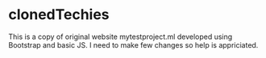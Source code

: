 # clonedTechies

This is a copy of original website mytestproject.ml developed using Bootstrap and basic JS.
I need to make few changes so help is appriciated.
